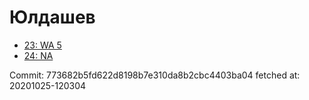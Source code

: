 # Юлдашев
- [23: WA 5](23.md)
- [24: NA](24.md)

Commit: 773682b5fd622d8198b7e310da8b2cbc4403ba04
 fetched at: 20201025-120304
